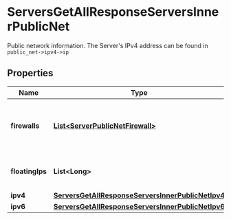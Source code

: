 

# ServersGetAllResponseServersInnerPublicNet

Public network information. The Server's IPv4 address can be found in `public_net->ipv4->ip`

## Properties

| Name | Type | Description | Notes |
|------------ | ------------- | ------------- | -------------|
|**firewalls** | [**List&lt;ServerPublicNetFirewall&gt;**](ServerPublicNetFirewall.md) | Firewalls applied to the public network interface of this Server |  [optional] |
|**floatingIps** | **List&lt;Long&gt;** | IDs of Floating IPs assigned to this Server |  |
|**ipv4** | [**ServersGetAllResponseServersInnerPublicNetIpv4**](ServersGetAllResponseServersInnerPublicNetIpv4.md) |  |  |
|**ipv6** | [**ServersGetAllResponseServersInnerPublicNetIpv6**](ServersGetAllResponseServersInnerPublicNetIpv6.md) |  |  |



